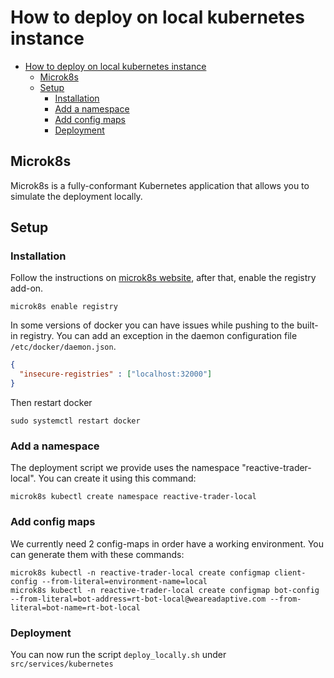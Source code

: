 # How to deploy on local kubernetes instance

- [How to deploy on local kubernetes instance](#how-to-deploy-on-local-kubernetes-instance)
  - [Microk8s](#microk8s)
  - [Setup](#Setup)
    - [Installation](#installation)
    - [Add a namespace](#add-a-namespace)
    - [Add config maps](#add-config-maps)
    - [Deployment](#deployment)


## Microk8s

Microk8s is a fully-conformant Kubernetes application that allows you to simulate the deployment locally.

## Setup
### Installation
Follow the instructions on [microk8s website](https://microk8s.io/docs), after that, enable the registry add-on.
```shell script
microk8s enable registry
```
In some versions of docker you can have issues while pushing to the built-in registry. You can add an exception in the daemon configuration file `/etc/docker/daemon.json`.
```json
{
  "insecure-registries" : ["localhost:32000"]
}
```
Then restart docker
```
sudo systemctl restart docker
```

### Add a namespace
The deployment script we provide uses the namespace "reactive-trader-local". You can create it using this command:
```shell script
microk8s kubectl create namespace reactive-trader-local
```

### Add config maps
We currently need 2 config-maps in order have a working environment. You can generate them with these commands:
```shell script
microk8s kubectl -n reactive-trader-local create configmap client-config --from-literal=environment-name=local
microk8s kubectl -n reactive-trader-local create configmap bot-config --from-literal=bot-address=rt-bot-local@weareadaptive.com --from-literal=bot-name=rt-bot-local
```

### Deployment
You can now run the script `deploy_locally.sh` under `src/services/kubernetes`
